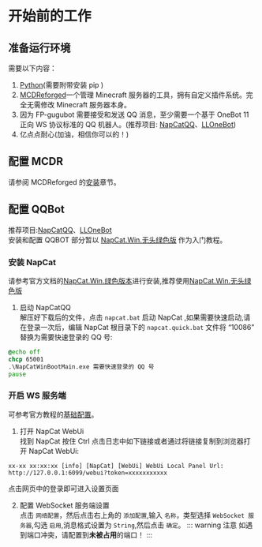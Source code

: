 # 开始前的工作

## 准备运行环境
   需要以下内容：
   1. [Python](https://www.python.org/downloads/)(需要附带安装 pip )
   2. [MCDReforged](https://mcdreforged.com/zh-CN)一个管理 Minecraft 服务器的工具，拥有自定义插件系统。完全无需修改 Minecraft 服务器本身。
   3. 因为 FP-gugubot 需要接受和发送 QQ 消息，至少需要一个基于 OneBot 11 正向 WS 协议标准的 QQ 机器人。(推荐项目: [NapCatQQ](https://napneko.github.io)、[LLOneBot](https://llonebot.github.io))
   4. 亿点点耐心(加油，相信你可以的！)


## 配置 MCDR
   请参阅 MCDReforged 的[安装](https://docs.mcdreforged.com/zh-cn/latest/quick_start/install.html)章节。
## 配置 QQBot
   推荐项目:[NapCatQQ](https://napneko.github.io)、[LLOneBot](https://llonebot.github.io)  
   安装和配置 QQBOT 部分暂以 [NapCat.Win.无头绿色版](https://github.com/NapNeko/NapCatQQ/releases) 作为入门教程。
### 安装 NapCat
   请参考官方文档的[NapCat.Win.绿色版本](https://napneko.github.io/guide/boot/Shell#napcat-win-%E7%BB%BF%E8%89%B2%E7%89%88%E6%9C%AC)进行安装,推荐使用[NapCat.Win.无头绿色版](https://github.com/NapNeko/NapCatQQ/releases)  
   1. 启动 NapCatQQ  
   解压好下载后的文件，点击 `napcat.bat` 启动 NapCat ,如果需要快速启动,请在登录一次后，编辑 NapCat 根目录下的 `napcat.quick.bat` 文件将 “10086” 替换为需要快速登录的 QQ 号:
   ```bat
   @echo off
   chcp 65001
   .\NapCatWinBootMain.exe 需要快速登录的 QQ 号
   pause
   ```
### 开启 WS 服务端
   可参考官方教程的[基础配置](https://napneko.icu/config/basic)。 
   1. 打开 NapCat WebUi  
   找到 NapCat 按住 Ctrl 点击日志中如下链接或者通过将链接复制到浏览器打开 NapCat WebUi:
   ```text
   xx-xx xx:xx:xx [info] [NapCat] [WebUi] WebUi Local Panel Url: http://127.0.0.1:6099/webui?token=xxxxxxxxxxx
   ```
   点击网页中的登录即可进入设置页面  

   2. 配置 WebSocket 服务端设置  
   点击 `网络配置`，然后点击右上角的 `添加配置`,输入 `名称`，类型选择 `WebSocket 服务器`,勾选 `启用`,消息格式设置为 `String`,然后点击 `确定`。
   ::: warning 注意
   如遇到端口冲突，请配置到**未被占用**的端口！
   :::
